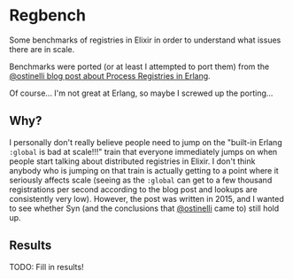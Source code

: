 # Regbench

Some benchmarks of registries in Elixir in order to understand what issues there are in scale.

Benchmarks were ported (or at least I attempted to port them) from the [@ostinelli blog post about Process Registries in Erlang](http://www.ostinelli.net/an-evaluation-of-erlang-global-process-registries-meet-syn/).

Of course... I'm not great at Erlang, so maybe I screwed up the porting...

## Why?

I personally don't really believe people need to jump on the "built-in Erlang `:global` is bad at scale!!!" train that everyone immediately jumps on when people start talking about distributed registries in Elixir. I don't think anybody who is jumping on that train is actually getting to a point where it seriously affects scale (seeing as the `:global` can get to a few thousand registrations per second according to the blog post and lookups are consistently very low). However, the post was written in 2015, and I wanted to see whether Syn (and the conclusions that [@ostinelli](https://github.com/ostinelli) came to) still hold up.

## Results

TODO: Fill in results!